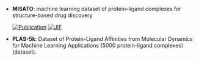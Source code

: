 



- **MISATO**: machine learning dataset of protein–ligand complexes for structure-based drug discovery  

    [![Publication](https://img.shields.io/badge/Publication-Citations:6-blue?style=for-the-badge&logo=bookstack)](https://doi.org/10.1038/s43588-024-00627-2) 
    [![JIF](https://img.shields.io/badge/Impact_Factor-12.00-purple?style=for-the-badge&logo=academia)](https://doi.org/10.1038/s43588-024-00627-2)



- **PLAS-5k**: Dataset of Protein-Ligand Affinities from Molecular Dynamics for Machine Learning Applications (5000 protein-ligand complexes) (dataset).  



